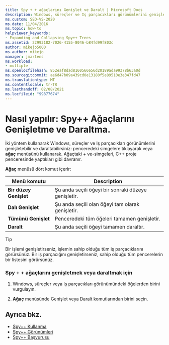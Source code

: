 ```yaml
---
title: Spy + + ağaçlarını Genişlet ve Daralt | Microsoft Docs
description: Windows, süreçler ve Iş parçacıkları görünümlerini genişletmek ve daraltmak için iki yöntem öğrenin. Penceredeki simgelere tıklayabilir veya ağaç menüsünü kullanabilirsiniz.
ms.custom: SEO-VS-2020
ms.date: 11/04/2016
ms.topic: how-to
helpviewer_keywords:
- Expanding and Collapsing Spy++ Trees
ms.assetid: 22993182-7026-4155-8046-b84fd99f803c
author: mikejo5000
ms.author: mikejo
manager: jmartens
ms.workload:
- multiple
ms.openlocfilehash: 852eaf8dad8160566656d20189ada99378b63a0d
ms.sourcegitcommit: ae6d47b09a439cd0e13180f5e89510e3e347fd47
ms.translationtype: MT
ms.contentlocale: tr-TR
ms.lasthandoff: 02/08/2021
ms.locfileid: "99877674"
---
```

# <a name="how-to-expand-and-collapse-spy-trees"></a>Nasıl yapılır: Spy++ Ağaçlarını Genişletme ve Daraltma.
İki yöntem kullanarak Windows, süreçler ve Iş parçacıkları görünümlerini genişletebilir ve daraltabilirsiniz: penceredeki simgelere tıklayarak veya **ağaç** menüsünü kullanarak. Ağaçtaki + ve-simgeleri, C++ proje penceresinde yaptıkları gibi davranır.

 **Ağaç** menüsü dört komut içerir:

|Menü komutu|Description|
|------------------|-----------------|
|**Bir düzey Genişlet**|Şu anda seçili öğeyi bir sonraki düzeye genişletir.|
|**Dalı Genişlet**|Şu anda seçili olan öğeyi tam olarak genişletir.|
|**Tümünü Genişlet**|Penceredeki tüm öğeleri tamamen genişletir.|
|**Daralt**|Şu anda seçili öğeyi tamamen daraltır.|

> [!TIP]
> Bir işlemi genişletirseniz, işlemin sahip olduğu tüm iş parçacıklarını görürsünüz. Bir iş parçacığını genişletirseniz, sahip olduğu tüm pencerelerin bir listesini görürsünüz.

### <a name="to-expand-or-collapse-spy-trees"></a>Spy + + ağaçlarını genişletmek veya daraltmak için

1. Windows, süreçler veya Iş parçacıkları görünümündeki öğelerden birini vurgulayın.

2. **Ağaç** menüsünde Genişlet veya Daralt komutlarından birini seçin.

## <a name="see-also"></a>Ayrıca bkz.
- [Spy++ Kullanma](../debugger/using-spy-increment.md)
- [Spy++ Görünümleri](../debugger/spy-increment-views.md)
- [Spy++ Başvurusu](../debugger/spy-increment-reference.md)